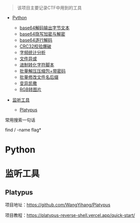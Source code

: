 > 该项目主要记录CTF中用到的工具

- [Python](#Python)
    - [base64解码输出字节文本](#base64解码输出字节文本)
    - [base64隐写加密与解密](#base64隐写加密与解密)
    - [base64逐行解码](#base64逐行解码)
    - [CRC32校验爆破](#CRC32校验爆破)
    - [字频统计分析](#字频统计分析)
    - [文件异或](#文件异或)
    - [进制转化字符脚本](#进制转化字符脚本)
    - [批量解压压缩包+带密码](#批量解压压缩包+带密码)
    - [批量修改文件名后缀](#批量修改文件名后缀)
    - [变异凯撒](#变异凯撒)
    - [RGB转图片](#RGB转图片)

- [监听工具](#监听工具)
    - [Platypus](#Platypus)



常用搜索一句话

find / -name flag*


# Python

# 监听工具

## Platypus

项目地址：https://github.com/WangYihang/Platypus

项目教程：https://platypus-reverse-shell.vercel.app/quick-start/
